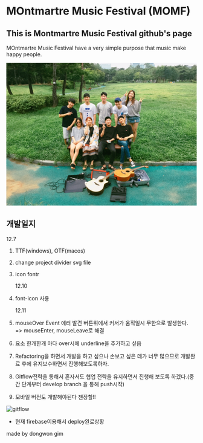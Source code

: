 # MOntmartre Music Festival (MOMF)

## This is Montmartre Music Festival github's page

MOntmartre Music Festival have a very simple purpose that music make happy people.

![group picture](./images/mdimage.JPG)

## 개발일지

12.7

1. TTF(windows), OTF(macos)
2. change project divider svg file
3. icon fontr

   12.10

4. font-icon 사용

   12.11

5. mouseOver Event 에러 발견 버튼위에서 커서가 움직일시 무한으로 발생한다. => mouseEnter, mouseLeave로 해결
6. 요소 한개한개 마다 over시에 underline을 추가하고 싶음
7. Refactoring을 하면서 개발을 하고 싶으나 손보고 싶은 데가 너무 많으므로 개발완료 후에 유지보수하면서 진행해보도록하자.
8. Gitflow전략을 통해서 혼자서도 협업 전략을 유지하면서 진행해 보도록 하겠다.(중간 단계부터 develop branch 을 통해 push시작)
9. 모바일 버전도 개발해야된다 젠장할!!

![gitflow](http://woowabros.github.io/img/2017-10-30/git-flow_overall_graph.png)

- 현재 firebase이용해서 deploy완료상황

made by dongwon gim
